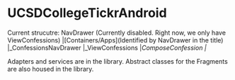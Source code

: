 UCSDCollegeTickrAndroid
=======================
Current strucutre:
NavDrawer (Currently disabled. Right now, we only have ViewConfessions)
|[Containers/Apps](Identified by NavDrawer in the title)
|_ConfessionsNavDrawer
  |_ViewConfessions
  |_ComposeConfession
|_


Adapters and services are in the library.
Abstract classes for the Fragments are also housed in the library.

